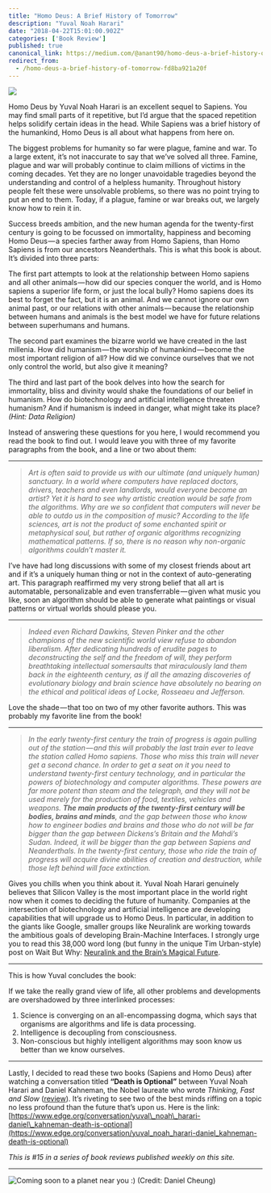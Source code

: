 ```yaml
---
title: "Homo Deus: A Brief History of Tomorrow"
description: "Yuval Noah Harari"
date: "2018-04-22T15:01:00.902Z"
categories: ['Book Review']
published: true
canonical_link: https://medium.com/@anant90/homo-deus-a-brief-history-of-tomorrow-fd8ba921a20f
redirect_from:
  - /homo-deus-a-brief-history-of-tomorrow-fd8ba921a20f
---
```


![](/assets/blog/homo-deus-a-brief-history-of-tomorrow/asset-1.jpeg)

Homo Deus by Yuval Noah Harari is an excellent sequel to Sapiens. You may find small parts of it repetitive, but I’d argue that the spaced repetition helps solidify certain ideas in the head. While Sapiens was a brief history of the humankind, Homo Deus is all about what happens from here on.

The biggest problems for humanity so far were plague, famine and war. To a large extent, it’s not inaccurate to say that we’ve solved all three. Famine, plague and war will probably continue to claim millions of victims in the coming decades. Yet they are no longer unavoidable tragedies beyond the understanding and control of a helpless humanity. Throughout history people felt these were unsolvable problems, so there was no point trying to put an end to them. Today, if a plague, famine or war breaks out, we largely know how to rein it in.

Success breeds ambition, and the new human agenda for the twenty-first century is going to be focussed on immortality, happiness and becoming Homo Deus — a species farther away from Homo Sapiens, than Homo Sapiens is from our ancestors Neanderthals. This is what this book is about. It’s divided into three parts:

The first part attempts to look at the relationship between Homo sapiens and all other animals — how did our species conquer the world, and is Homo sapiens a superior life form, or just the local bully? Homo sapiens does its best to forget the fact, but it is an animal. And we cannot ignore our own animal past, or our relations with other animals — because the relationship between humans and animals is the best model we have for future relations between superhumans and humans.

The second part examines the bizarre world we have created in the last millenia. How did humanism — the worship of humankind — become the most important religion of all? How did we convince ourselves that we not only control the world, but also give it meaning?

The third and last part of the book delves into how the search for immortality, bliss and divinity would shake the foundations of our belief in humanism. How do biotechnology and artificial intelligence threaten humanism? And if humanism is indeed in danger, what might take its place? _(Hint: Data Religion)_

Instead of answering these questions for you here, I would recommend you read the book to find out. I would leave you with three of my favorite paragraphs from the book, and a line or two about them:

---

> _Art is often said to provide us with our ultimate (and uniquely human) sanctuary. In a world where computers have replaced doctors, drivers, teachers and even landlords, would everyone become an artist? Yet it is hard to see why artistic creation would be safe from the algorithms. Why are we so confident that computers will never be able to outdo us in the composition of music? According to the life sciences, art is not the product of some enchanted spirit or metaphysical soul, but rather of organic algorithms recognizing mathematical patterns. If so, there is no reason why non-organic algorithms couldn’t master it._

I’ve have had long discussions with some of my closest friends about art and if it’s a uniquely human thing or not in the context of auto-generating art. This paragraph reaffirmed my very strong belief that all art is automatable, personalizable and even transferrable — given what music you like, soon an algorithm should be able to generate what paintings or visual patterns or virtual worlds should please you.

---

> _Indeed even Richard Dawkins, Steven Pinker and the other champions of the new scientific world view refuse to abandon liberalism. After dedicating hundreds of erudite pages to deconstructing the self and the freedom of will, they perform breathtaking intellectual somersaults that miraculously land them back in the eighteenth century, as if all the amazing discoveries of evolutionary biology and brain science have absolutely no bearing on the ethical and political ideas of Locke, Rosseaeu and Jefferson._

Love the shade — that too on two of my other favorite authors. This was probably my favorite line from the book!

---

> _In the early twenty-first century the train of progress is again pulling out of the station — and this will probably the last train ever to leave the station called Homo sapiens. Those who miss this train will never get a second chance. In order to get a seat on it you need to understand twenty-first century technology, and in particular the powers of biotechnology and computer algorithms. These powers are far more potent than steam and the telegraph, and they will not be used merely for the production of food, textiles, vehicles and weapons._ **_The main products of the twenty-first century will be bodies, brains and minds_**_, and the gap between those who know how to engineer bodies and brains and those who do not will be far bigger than the gap between Dickens’s Britain and the Mahdi’s Sudan. Indeed, it will be bigger than the gap between Sapiens and Neanderthals. In the twenty-first century, those who ride the train of progress will acquire divine abilities of creation and destruction, while those left behind will face extinction._

Gives you chills when you think about it. Yuval Noah Harari genuinely believes that Silicon Valley is the most important place in the world right now when it comes to deciding the future of humanity. Companies at the intersection of biotechnology and artificial intelligence are developing capabilities that will upgrade us to Homo Deus. In particular, in addition to the giants like Google, smaller groups like Neuralink are working towards the ambitious goals of developing Brain-Machine Interfaces. I strongly urge you to read this 38,000 word long (but funny in the unique Tim Urban-style) post on Wait But Why: [Neuralink and the Brain’s Magical Future](https://waitbutwhy.com/2017/04/neuralink.html).

---

This is how Yuval concludes the book:

If we take the really grand view of life, all other problems and developments are overshadowed by three interlinked processes:

1.  Science is converging on an all-encompassing dogma, which says that organisms are algorithms and life is data processing.
2.  Intelligence is decoupling from consciousness.
3.  Non-conscious but highly intelligent algorithms may soon know us better than we know ourselves.

---

Lastly, I decided to read these two books (Sapiens and Homo Deus) after watching a conversation titled **“Death is Optional”** between Yuval Noah Harari and Daniel Kahneman, the Nobel laureate who wrote _Thinking, Fast and Slow_ ([review](https://anantjain.dev/thinking-fast-and-slow-d1ce7c58215b)). It’s riveting to see two of the best minds riffing on a topic no less profound than the future that’s upon us. Here is the link: [https://www.edge.org/conversation/yuval\_noah\_harari-daniel\_kahneman-death-is-optional](https://www.edge.org/conversation/yuval_noah_harari-daniel_kahneman-death-is-optional)

_This is #15 in a series of book reviews published weekly on this site._

---

![Coming soon to a planet near you :) (Credit: [Daniel Cheung](https://unsplash.com/@danielkcheung))](/assets/blog/homo-deus-a-brief-history-of-tomorrow/asset-2.png)
